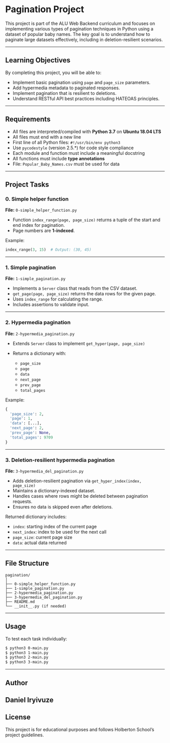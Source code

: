 # Pagination Project

This project is part of the ALU Web Backend curriculum and focuses on implementing various types of pagination techniques in Python using a dataset of popular baby names. The key goal is to understand how to paginate large datasets effectively, including in deletion-resilient scenarios.

---

## Learning Objectives

By completing this project, you will be able to:

- Implement basic pagination using `page` and `page_size` parameters.
- Add hypermedia metadata to paginated responses.
- Implement pagination that is resilient to deletions.
- Understand RESTful API best practices including HATEOAS principles.

---

## Requirements

- All files are interpreted/compiled with **Python 3.7** on **Ubuntu 18.04 LTS**
- All files must end with a new line
- First line of all Python files: `#!/usr/bin/env python3`
- Use `pycodestyle` (version 2.5.*) for code style compliance
- Each module and function must include a meaningful docstring
- All functions must include **type annotations**
- File: `Popular_Baby_Names.csv` must be used for data

---

## Project Tasks

### 0. Simple helper function

**File:** `0-simple_helper_function.py`

- Function `index_range(page, page_size)` returns a tuple of the start and end index for pagination.
- Page numbers are **1-indexed**.

Example:
```python
index_range(3, 15)  # Output: (30, 45)
````

---

### 1. Simple pagination

**File:** `1-simple_pagination.py`

* Implements a `Server` class that reads from the CSV dataset.
* `get_page(page, page_size)` returns the data rows for the given page.
* Uses `index_range` for calculating the range.
* Includes assertions to validate input.

---

### 2. Hypermedia pagination

**File:** `2-hypermedia_pagination.py`

* Extends `Server` class to implement `get_hyper(page, page_size)`
* Returns a dictionary with:

  * `page_size`
  * `page`
  * `data`
  * `next_page`
  * `prev_page`
  * `total_pages`

Example:

```python
{
  'page_size': 2,
  'page': 1,
  'data': [...],
  'next_page': 2,
  'prev_page': None,
  'total_pages': 9709
}
```

---

### 3. Deletion-resilient hypermedia pagination

**File:** `3-hypermedia_del_pagination.py`

* Adds deletion-resilient pagination via `get_hyper_index(index, page_size)`
* Maintains a dictionary-indexed dataset.
* Handles cases where rows might be deleted between pagination requests.
* Ensures no data is skipped even after deletions.

Returned dictionary includes:

* `index`: starting index of the current page
* `next_index`: index to be used for the next call
* `page_size`: current page size
* `data`: actual data returned

---

## File Structure

```
pagination/
│
├── 0-simple_helper_function.py
├── 1-simple_pagination.py
├── 2-hypermedia_pagination.py
├── 3-hypermedia_del_pagination.py
├── README.md
└── __init__.py (if needed)
```

---

## Usage

To test each task individually:

```bash
$ python3 0-main.py
$ python3 1-main.py
$ python3 2-main.py
$ python3 3-main.py
```

---

## Author

**Daniel Iryivuze**
---

## License

This project is for educational purposes and follows Holberton School’s project guidelines.

```
